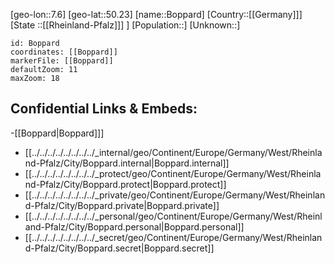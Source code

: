﻿---
location: [50.23,7.6]
mapzoom: [7,12] 
mapmarker: city 
type: City
tags:
- geo/City


SpocWebEntityId: 29270
isDeleted: false
confidential: public

---
[geo-lon::7.6]
[geo-lat::50.23]
[name::Boppard]
[Country::[[Germany]]]
[State ::[[Rheinland-Pfalz]]] ]
[Population::]
[Unknown::]


```leaflet
id: Boppard
coordinates: [[Boppard]]
markerFile: [[Boppard]]
defaultZoom: 11 
maxZoom: 18
```


## Confidential Links & Embeds: 
-[[Boppard|Boppard]]] 
- [[../../../../../../../../_internal/geo/Continent/Europe/Germany/West/Rheinland-Pfalz/City/Boppard.internal|Boppard.internal]] 
- [[../../../../../../../../_protect/geo/Continent/Europe/Germany/West/Rheinland-Pfalz/City/Boppard.protect|Boppard.protect]] 
- [[../../../../../../../../_private/geo/Continent/Europe/Germany/West/Rheinland-Pfalz/City/Boppard.private|Boppard.private]] 
- [[../../../../../../../../_personal/geo/Continent/Europe/Germany/West/Rheinland-Pfalz/City/Boppard.personal|Boppard.personal]] 
- [[../../../../../../../../_secret/geo/Continent/Europe/Germany/West/Rheinland-Pfalz/City/Boppard.secret|Boppard.secret]] 

